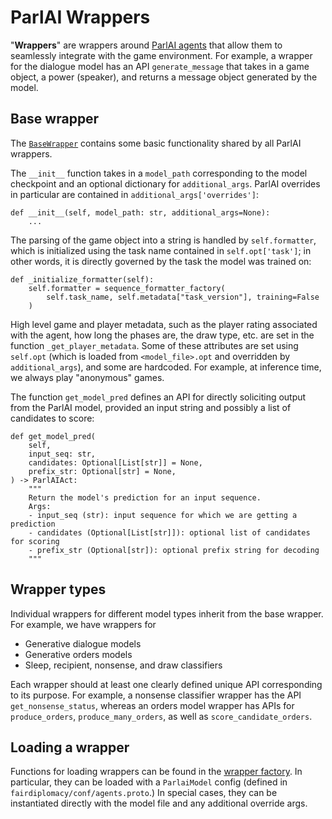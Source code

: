 # ParlAI Wrappers

"**Wrappers**" are wrappers around [ParlAI agents](https://parl.ai/docs/tutorial_basic.html#agents) that allow them to seamlessly integrate with the game environment.  For example, a wrapper for the dialogue model has an API `generate_message` that takes in a game object, a power (speaker), and returns a message object generated by the model.

## Base wrapper

The [`BaseWrapper`](https://github.com/facebookresearch/diplomacy_cicero/blob/main/parlai_diplomacy/wrappers/base_wrapper.py) contains some basic functionality shared by all ParlAI wrappers.

The `__init__` function takes in a `model_path` corresponding to the model checkpoint and an optional dictionary for `additional_args`.  ParlAI overrides in particular are contained in `additional_args['overrides']`:

```
def __init__(self, model_path: str, additional_args=None):
    ...
```

The parsing of the game object into a string is handled by `self.formatter`, which is initialized using the task name contained in `self.opt['task']`; in other words, it is directly governed by the task the model was trained on:

```
def _initialize_formatter(self):
    self.formatter = sequence_formatter_factory(
        self.task_name, self.metadata["task_version"], training=False
    )
```

High level game and player metadata, such as the player rating associated with the agent, how long the phases are, the draw type, etc. are set in the function `_get_player_metadata`. Some of these attributes are set using `self.opt` (which is loaded from `<model_file>.opt` and overridden by `additional_args`), and some are hardcoded. For example, at inference time, we always play "anonymous" games.

The function `get_model_pred` defines an API for directly soliciting output from the ParlAI model, provided an input string and possibly a list of candidates to score:

```
def get_model_pred(
    self,
    input_seq: str,
    candidates: Optional[List[str]] = None,
    prefix_str: Optional[str] = None,
) -> ParlAIAct:
    """
    Return the model's prediction for an input sequence.
    Args:
    - input_seq (str): input sequence for which we are getting a prediction
    - candidates (Optional[List[str]]): optional list of candidates for scoring
    - prefix_str (Optional[str]): optional prefix string for decoding
    """
```

## Wrapper types

Individual wrappers for different model types inherit from the base wrapper. For example, we have wrappers for
* Generative dialogue models
* Generative orders models
* Sleep, recipient, nonsense, and draw classifiers

Each wrapper should at least one clearly defined unique API corresponding to its purpose. For example, a nonsense classifier wrapper has the API `get_nonsense_status`, whereas an orders model wrapper has APIs for `produce_orders`, `produce_many_orders`, as well as `score_candidate_orders`.


## Loading a wrapper

Functions for loading wrappers can be found in the [wrapper factory](https://github.com/facebookresearch/diplomacy_cicero/blob/main/parlai_diplomacy/wrappers/factory.py).  In particular, they can be loaded with a `ParlaiModel` config (defined in `fairdiplomacy/conf/agents.proto`.)  In special cases, they can be instantiated directly with the model file and any additional override args.